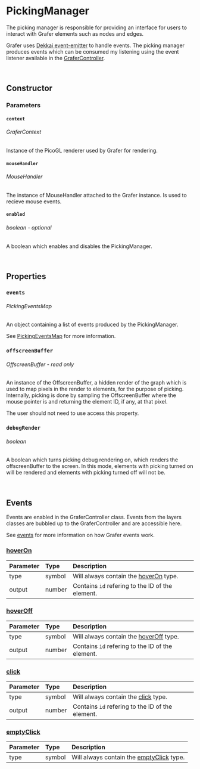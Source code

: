 # PickingManager

The picking manager is responsible for providing an interface for users to interact with Grafer elements such as nodes and edges.

Grafer uses [Dekkai event-emitter](https://dekkai-data.github.io/event-emitter/) to handle events. The picking manager produces events which can be consumed my listening using the event listener available in the [GraferController](./grafer-controller.md#on).

<br>

## Constructor

### Parameters
#### `context`
###### GraferContext

Instance of the PicoGL renderer used by Grafer for rendering.

#### `mouseHandler`
###### MouseHandler

The instance of MouseHandler attached to the Grafer instance. Is used to recieve mouse events.

#### `enabled`
###### boolean - *optional*

A boolean which enables and disables the PickingManager.

<br>

## Properties

### `events`
###### PickingEventsMap

An object containing a list of events produced by the PickingManager.

See [PickingEventsMap](./picking-events-map.md) for more information.

### `offscreenBuffer`
###### OffscreenBuffer - *read only*

An instance of the OffscreenBuffer, a hidden render of the graph which is used to map pixels in the render to elements, for the purpose of picking. Internally, picking is done by sampling the OffscreenBuffer where the mouse pointer is and returning the element ID, if any, at that pixel.

The user should not need to use access this property.

### `debugRender`
###### boolean

A boolean which turns picking debug rendering on, which renders the offscreenBuffer to the screen. In this mode, elements with picking turned on will be rendered and elements with picking turned off will not be.

<br>

## Events

Events are enabled in the GraferController class. Events from the layers classes are bubbled up to the GraferController and are accessible here.

See [events](../guides/events.md) for more information on how Grafer events work.

### [hoverOn](./picking-events-map.md#hoveron)

| Parameter  | Type | Description |
| :--- | :--- | :--- |
|  type | symbol | Will always contain the [hoverOn](./picking-events-map.md#hoveron) type. |
|  output | number | Contains `id` refering to the ID of the element. |

### [hoverOff](./picking-events-map.md#hoveroff)

| Parameter  | Type | Description |
| :--- | :--- | :--- |
|  type | symbol | Will always contain the [hoverOff](./picking-events-map.md#hoveron) type. |
|  output | number | Contains `id` refering to the ID of the element. |

### [click](./picking-events-map.md#click)

| Parameter  | Type | Description |
| :--- | :--- | :--- |
|  type | symbol | Will always contain the [click](./picking-events-map.md#hoveron) type. |
|  output | number | Contains `id` refering to the ID of the element. |

### [emptyClick](./picking-events-map.md#emptyclick)

| Parameter  | Type | Description |
| :--- | :--- | :--- |
|  type | symbol | Will always contain the [emptyClick](./picking-events-map.md#emptyclick) type. |
